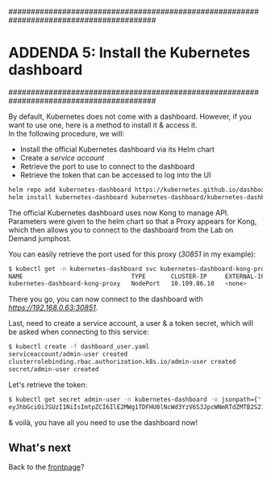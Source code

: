 #########################################################################################
# ADDENDA 5: Install the Kubernetes dashboard
#########################################################################################

By default, Kubernetes does not come with a dashboard. However, if you want to use one, here is a method to install it & access it.  
In the following procedure, we will:
- Install the official Kubernetes dashboard via its Helm chart  
- Create a _service account_  
- Retrieve the port to use to connect to the dashboard  
- Retrieve the token that can be accessed to log into the UI  

```bash
helm repo add kubernetes-dashboard https://kubernetes.github.io/dashboard/
helm install kubernetes-dashboard kubernetes-dashboard/kubernetes-dashboard --create-namespace -n kubernetes-dashboard -f dashboard_values.yaml
```
The official Kubernetes dashboard uses now Kong to manage API.  
Parameters were given to the helm chart so that a Proxy appears for Kong, which then allows you to connect to the dashboard from the Lab on Demand jumphost.  

You can easily retrieve the port used for this proxy (_30851_ in my example):  
```bash
$ kubectl get -n kubernetes-dashboard svc kubernetes-dashboard-kong-proxy
NAME                              TYPE       CLUSTER-IP     EXTERNAL-IP   PORT(S)         AGE
kubernetes-dashboard-kong-proxy   NodePort   10.109.86.10   <none>        443:30851/TCP   81m
```
There you go, you can now connect to the dashboard with _https://192.168.0.63:30851_.  

Last, need to create a service account, a user & a token secret, which will be asked when connecting to this service:  
```bash
$ kubectl create -f dashboard_user.yaml
serviceaccount/admin-user created
clusterrolebinding.rbac.authorization.k8s.io/admin-user created
secret/admin-user created
```

Let's retrieve the token:  
```bash
$ kubectl get secret admin-user -n kubernetes-dashboard -o jsonpath={".data.token"} | base64 -d; echo
eyJhbGciOiJSUzI1NiIsImtpZCI6IlE2MWg1TDFHU0lNcWd3YzV6S3JpcWNmRTdZMTB2S21jTXduYWlQZnJXUGMifQ.eyJpc3MiOiJrdWJlcm5ldGVzL3NlcnZpY2VhY2NvdW50Iiwia3ViZXJuZXRlcy5pby9zZXJ2aWNlYWNjb3VudC9uYW1lc3BhY2UiOiJrdWJlcm5ldGVzLWRhc2hib2FyZCIsImt1YmVybmV0ZXMuaW8vc2VydmljZWFjY291bnQvc2VjcmV0Lm5hbWUiOiJhZG1pbi11c2VyIiwia3ViZXJuZXRlcy5pby9zZXJ2aWNlYWNjb3VudC9zZXJ2aWNlLWFjY291bnQubmFtZSI6ImFkbWluLXVzZXIiLCJrdWJlcm5ldGVzLmlvL3NlcnZpY2VhY2NvdW50L3NlcnZpY2UtYWNjb3VudC51aWQiOiIxZDE2Njg5YS00MTc0LTRiNzUtOWQwZC1iN2NkMWVhMTBlYzIiLCJzdWIiOiJzeXN0ZW06c2VydmljZWFjY291bnQ6a3ViZXJuZXRlcy1kYXNoYm9hcmQ6YWRtaW4tdXNlciJ9.DWR8WkRBelAL0rRfUDK5k-L_X4rMKa5YGR2AzF8ttwlC6MEFzhqIyLkRtQyf5RP1Tg16IaEJt5XuPpmMVCFPVXlAazPQoc0hGD-ftitgjFQJtUdnn3J4JoPpQYE4fZ1qMyR9IyqMkGvl8ndkjjmWHRc_djaOR9JW4zLe_IF06mCNeKam9AF85DbXt7L7DQGfHrTn0j715Skky0cdemFaPe75g51RFBdNRyDD9-Vt0PlxsAgfXjKn_syEsllh_6ri58p9HuiRHTbUsc0HoMe9zZNU_ngm6otygbNYznrAlTD-TqdP7Y9KM2iEW-egVQ5x-7P2-wZA9xxjqr7b-55YSw
```

& voilà, you have all you need to use the dashboard now!  

## What's next

Back to the [frontpage](https://github.com/YvosOnTheHub/LabNetApp)?